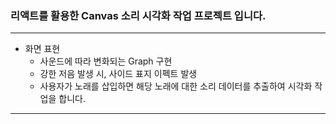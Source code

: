 ### 리액트를 활용한 Canvas 소리 시각화 작업 프로젝트 입니다.
---
+ 화면 표현
  + 사운드에 따라 변화되는 Graph 구현
  + 강한 저음 발생 시, 사이드 표지 이펙트 발생
  + 사용자가 노래를 삽입하면 해당 노래에 대한 소리 데이터를 추출하여 시각화 작업을 합니다.
---
